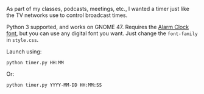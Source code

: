 As part of my classes, podcasts, meetings, etc., I wanted a timer just like
the TV networks use to control broadcast times.

Python 3 supported, and works on GNOME 47. Requires the
[Alarm Clock font](https://www.dafont.com/alarm-clock.font), but you can use
any digital font you want. Just change the `font-family` in `style.css`.

Launch using:

```shell
python timer.py HH:MM
```

Or:

```shell
python timer.py YYYY-MM-DD HH:MM:SS 
```


